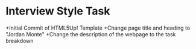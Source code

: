 # Interview Style Task

+Initial Commit of HTML5Up! Template
+Change page title and heading to "Jordan Monte"
+Change the description of the webpage to the task breakdown
